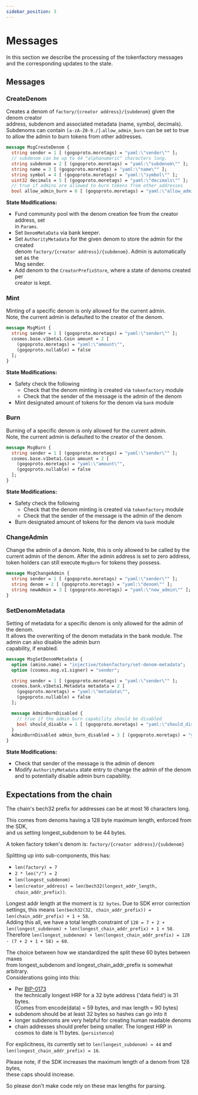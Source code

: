 ```yaml
---
sidebar_position: 3
---
```


# Messages

In this section we describe the processing of the tokenfactory messages and the corresponding updates to the state.

## Messages

### CreateDenom

Creates a denom of `factory/{creator address}/{subdenom}` given the denom creator\
address, subdenom and associated metadata (name, symbol, decimals). Subdenoms can contain `[a-zA-Z0-9./]`.`allow_admin_burn` can be set to true to allow the admin to burn tokens from other addresses.

```protobuf
message MsgCreateDenom {
  string sender = 1 [ (gogoproto.moretags) = "yaml:\"sender\"" ];
  // subdenom can be up to 44 "alphanumeric" characters long.
  string subdenom = 2 [ (gogoproto.moretags) = "yaml:\"subdenom\"" ];
  string name = 3 [ (gogoproto.moretags) = "yaml:\"name\"" ];
  string symbol = 4 [ (gogoproto.moretags) = "yaml:\"symbol\"" ];
  uint32 decimals = 5 [ (gogoproto.moretags) = "yaml:\"decimals\"" ];
  // true if admins are allowed to burn tokens from other addresses
  bool allow_admin_burn = 6 [ (gogoproto.moretags) = "yaml:\"allow_admin_burn\"" ];}
```

**State Modifications:**

* Fund community pool with the denom creation fee from the creator address, set\
  in `Params`.
* Set `DenomMetaData` via bank keeper.
* Set `AuthorityMetadata` for the given denom to store the admin for the created\
  denom `factory/{creator address}/{subdenom}`. Admin is automatically set as the\
  Msg sender.
* Add denom to the `CreatorPrefixStore`, where a state of denoms created per\
  creator is kept.

### Mint

Minting of a specific denom is only allowed for the current admin.\
Note, the current admin is defaulted to the creator of the denom.

```protobuf
message MsgMint {
  string sender = 1 [ (gogoproto.moretags) = "yaml:\"sender\"" ];
  cosmos.base.v1beta1.Coin amount = 2 [
    (gogoproto.moretags) = "yaml:\"amount\"",
    (gogoproto.nullable) = false
  ];
}
```

**State Modifications:**

* Safety check the following
  * Check that the denom minting is created via `tokenfactory` module
  * Check that the sender of the message is the admin of the denom
* Mint designated amount of tokens for the denom via `bank` module

### Burn

Burning of a specific denom is only allowed for the current admin.\
Note, the current admin is defaulted to the creator of the denom.

```protobuf
message MsgBurn {
  string sender = 1 [ (gogoproto.moretags) = "yaml:\"sender\"" ];
  cosmos.base.v1beta1.Coin amount = 2 [
    (gogoproto.moretags) = "yaml:\"amount\"",
    (gogoproto.nullable) = false
  ];
}
```

**State Modifications:**

* Safety check the following
  * Check that the denom minting is created via `tokenfactory` module
  * Check that the sender of the message is the admin of the denom
* Burn designated amount of tokens for the denom via `bank` module

### ChangeAdmin

Change the admin of a denom. Note, this is only allowed to be called by the current admin of the denom. After the admin address is set to zero address, token holders can still execute `MsgBurn` for tokens they possess.

```protobuf
message MsgChangeAdmin {
  string sender = 1 [ (gogoproto.moretags) = "yaml:\"sender\"" ];
  string denom = 2 [ (gogoproto.moretags) = "yaml:\"denom\"" ];
  string newAdmin = 3 [ (gogoproto.moretags) = "yaml:\"new_admin\"" ];
}
```

### SetDenomMetadata

Setting of metadata for a specific denom is only allowed for the admin of the denom.\
It allows the overwriting of the denom metadata in the bank module. The admin can also disable the admin burn\
capability, if enabled.

```protobuf
message MsgSetDenomMetadata {
  option (amino.name) = "injective/tokenfactory/set-denom-metadata";
  option (cosmos.msg.v1.signer) = "sender";

  string sender = 1 [ (gogoproto.moretags) = "yaml:\"sender\"" ];
  cosmos.bank.v1beta1.Metadata metadata = 2 [
    (gogoproto.moretags) = "yaml:\"metadata\"",
    (gogoproto.nullable) = false
  ];

  message AdminBurnDisabled {
    // true if the admin burn capability should be disabled
    bool should_disable = 1 [ (gogoproto.moretags) = "yaml:\"should_disable\"" ];
  }
  AdminBurnDisabled admin_burn_disabled = 3 [ (gogoproto.moretags) = "yaml:\"admin_burn_disabled\"" ];
}
```

**State Modifications:**

* Check that sender of the message is the admin of denom
* Modify `AuthorityMetadata` state entry to change the admin of the denom and to potentially disable admin burn capability.

## Expectations from the chain

The chain's bech32 prefix for addresses can be at most 16 characters long.

This comes from denoms having a 128 byte maximum length, enforced from the SDK,\
and us setting longest\_subdenom to be 44 bytes.

A token factory token's denom is: `factory/{creator address}/{subdenom}`

Splitting up into sub-components, this has:

* `len(factory) = 7`
* `2 * len("/") = 2`
* `len(longest_subdenom)`
* `len(creator_address) = len(bech32(longest_addr_length, chain_addr_prefix))`.

Longest addr length at the moment is `32 bytes`. Due to SDK error correction\
settings, this means `len(bech32(32, chain_addr_prefix)) = len(chain_addr_prefix) + 1 + 58`.\
Adding this all, we have a total length constraint of `128 = 7 + 2 + len(longest_subdenom) + len(longest_chain_addr_prefix) + 1 + 58`.\
Therefore `len(longest_subdenom) + len(longest_chain_addr_prefix) = 128 - (7 + 2 + 1 + 58) = 60`.

The choice between how we standardized the split these 60 bytes between maxes\
from longest\_subdenom and longest\_chain\_addr\_prefix is somewhat arbitrary.\
Considerations going into this:

* Per [BIP-0173](https://github.com/bitcoin/bips/blob/master/bip-0173.mediawiki#bech32)\
  the technically longest HRP for a 32 byte address ('data field') is 31 bytes.\
  (Comes from encode(data) = 59 bytes, and max length = 90 bytes)
* subdenom should be at least 32 bytes so hashes can go into it
* longer subdenoms are very helpful for creating human readable denoms
* chain addresses should prefer being smaller. The longest HRP in cosmos to date is 11 bytes. (`persistence`)

For explicitness, its currently set to `len(longest_subdenom) = 44` and `len(longest_chain_addr_prefix) = 16`.

Please note, if the SDK increases the maximum length of a denom from 128 bytes,\
these caps should increase.

So please don't make code rely on these max lengths for parsing.
